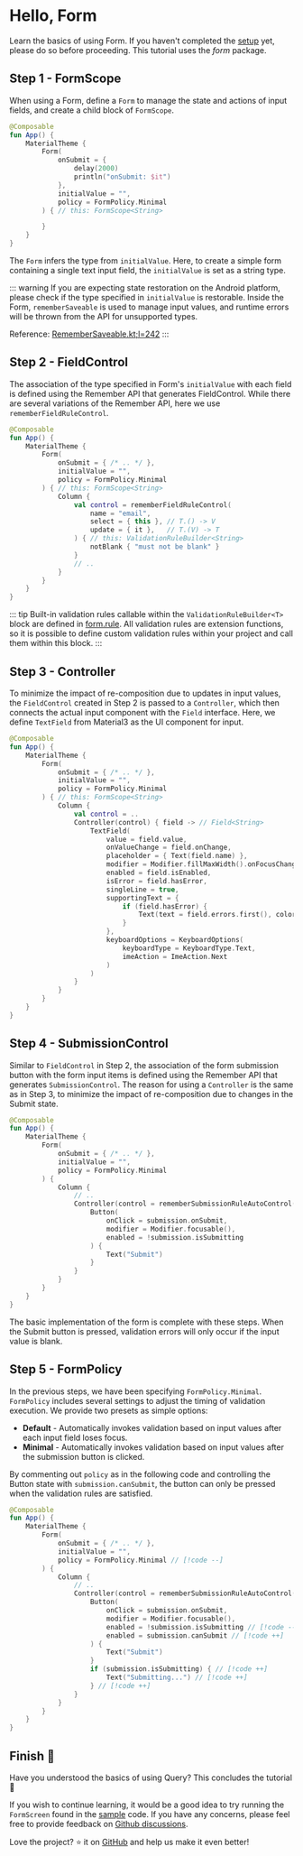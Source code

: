 # Hello, Form

Learn the basics of using Form.
If you haven't completed the [setup](/guide/getting-started.html#download) yet, please do so before proceeding.
This tutorial uses the *form* package.


## Step 1 - FormScope

When using a Form, define a `Form` to manage the state and actions of input fields, and create a child block of `FormScope`.

```kotlin
@Composable
fun App() {
    MaterialTheme {
        Form(
            onSubmit = {
                delay(2000)
                println("onSubmit: $it")
            },
            initialValue = "",
            policy = FormPolicy.Minimal
        ) { // this: FormScope<String>

        }
    }
}
```

The `Form` infers the type from `initialValue`.
Here, to create a simple form containing a single text input field, the `initialValue` is set as a string type.

::: warning
If you are expecting state restoration on the Android platform, please check if the type specified in `initialValue` is restorable.
Inside the Form, `rememberSaveable` is used to manage input values, and runtime errors will be thrown from the API for unsupported types.

Reference: [RememberSaveable.kt;l=242](https://cs.android.com/androidx/platform/frameworks/support/+/d0c824e32f7ac2012d926e7dbc1fc246a72c9bae:compose/runtime/runtime-saveable/src/commonMain/kotlin/androidx/compose/runtime/saveable/RememberSaveable.kt;l=242)
:::


## Step 2 - FieldControl

The association of the type specified in Form's `initialValue` with each field is defined using the Remember API that generates FieldControl. While there are several variations of the Remember API, here we use `rememberFieldRuleControl`.

```kotlin
@Composable
fun App() {
    MaterialTheme {
        Form(
            onSubmit = { /* .. */ },
            initialValue = "",
            policy = FormPolicy.Minimal
        ) { // this: FormScope<String>
            Column {
                val control = rememberFieldRuleControl(
                    name = "email",
                    select = { this }, // T.() -> V
                    update = { it },   // T.(V) -> T
                ) { // this: ValidationRuleBuilder<String>
                    notBlank { "must not be blank" }
                }
                // ..
            }
        }
    }
}
```

::: tip
Built-in validation rules callable within the `ValidationRuleBuilder<T>` block are defined in [form.rule](https://github.com/soil-kt/soil/tree/main/soil-form/src/commonMain/kotlin/soil/form/rule).
All validation rules are extension functions, so it is possible to define custom validation rules within your project and call them within this block.
:::


## Step 3 - Controller

To minimize the impact of re-composition due to updates in input values, the `FieldControl` created in Step 2 is passed to a `Controller`, which then connects the actual input component with the `Field` interface. Here, we define `TextField` from Material3 as the UI component for input.

```kotlin
@Composable
fun App() {
    MaterialTheme {
        Form(
            onSubmit = { /* .. */ },
            initialValue = "",
            policy = FormPolicy.Minimal
        ) { // this: FormScope<String>
            Column {
                val control = ..
                Controller(control) { field -> // Field<String>
                    TextField(
                        value = field.value,
                        onValueChange = field.onChange,
                        placeholder = { Text(field.name) },
                        modifier = Modifier.fillMaxWidth().onFocusChanged(field),
                        enabled = field.isEnabled,
                        isError = field.hasError,
                        singleLine = true,
                        supportingText = {
                            if (field.hasError) {
                                Text(text = field.errors.first(), color = MaterialTheme.colorScheme.error)
                            }
                        },
                        keyboardOptions = KeyboardOptions(
                            keyboardType = KeyboardType.Text,
                            imeAction = ImeAction.Next
                        )
                    )
                }
            }
        }
    }
}
```

## Step 4 - SubmissionControl

Similar to `FieldControl` in Step 2, the association of the form submission button with the form input items is defined using the Remember API that generates `SubmissionControl`.
The reason for using a `Controller` is the same as in Step 3, to minimize the impact of re-composition due to changes in the Submit state.

```kotlin
@Composable
fun App() {
    MaterialTheme {
        Form(
            onSubmit = { /* .. */ },
            initialValue = "",
            policy = FormPolicy.Minimal
        ) {
            Column {
                // ..
                Controller(control = rememberSubmissionRuleAutoControl()) { submission ->
                    Button(
                        onClick = submission.onSubmit,
                        modifier = Modifier.focusable(),
                        enabled = !submission.isSubmitting
                    ) {
                        Text("Submit")
                    }
                }
            }
        }
    }
}
```

The basic implementation of the form is complete with these steps. When the Submit button is pressed,
validation errors will only occur if the input value is blank.


## Step 5 - FormPolicy

In the previous steps, we have been specifying `FormPolicy.Minimal`.
`FormPolicy` includes several settings to adjust the timing of validation execution. We provide two presets as simple options:

- **Default** - Automatically invokes validation based on input values after each input field loses focus.
- **Minimal** - Automatically invokes validation based on input values after the submission button is clicked.

By commenting out `policy` as in the following code and controlling the Button state with `submission.canSubmit`,
the button can only be pressed when the validation rules are satisfied.


```kotlin
@Composable
fun App() {
    MaterialTheme {
        Form(
            onSubmit = { /* .. */ },
            initialValue = "",
            policy = FormPolicy.Minimal // [!code --]
        ) {
            Column {
                // ..
                Controller(control = rememberSubmissionRuleAutoControl()) { submission ->
                    Button(
                        onClick = submission.onSubmit,
                        modifier = Modifier.focusable(),
                        enabled = !submission.isSubmitting // [!code --]
                        enabled = submission.canSubmit // [!code ++]
                    ) {
                        Text("Submit")
                    }
                    if (submission.isSubmitting) { // [!code ++]
                        Text("Submitting...") // [!code ++]
                    } // [!code ++]
                }
            }
        }
    }
}
```


## Finish :checkered_flag:

Have you understood the basics of using Query? This concludes the tutorial :confetti_ball:

If you wish to continue learning, it would be a good idea to try running the `FormScreen` found in the [sample](https://github.com/soil-kt/soil/tree/1.0.0-alpha09/sample/) code.
If you have any concerns, please feel free to provide feedback on [Github discussions](https://github.com/soil-kt/soil/discussions).

Love the project? :star: it on [GitHub](https://github.com/soil-kt/soil) and help us make it even better!
